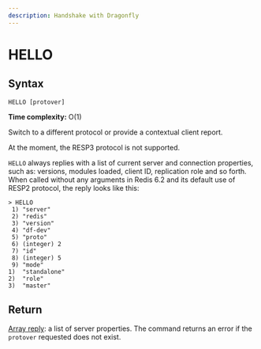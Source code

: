 ```yaml
---
description: Handshake with Dragonfly
---
```


# HELLO

## Syntax

    HELLO [protover]

**Time complexity:** O(1)

Switch to a different protocol or provide a contextual client report.

At the moment, the RESP3 protocol is not supported.

`HELLO` always replies with a list of current server and connection properties,
such as: versions, modules loaded, client ID, replication role and so forth.
When called without any arguments in Redis 6.2 and its default use of RESP2
protocol, the reply looks like this:

    > HELLO
     1) "server"
     2) "redis"
     3) "version"
     4) "df-dev"
     5) "proto"
     6) (integer) 2
     7) "id"
     8) (integer) 5
     9) "mode"
    1)  "standalone"
    2)  "role"
    3)  "master"

## Return

[Array reply](https://redis.io/docs/reference/protocol-spec#resp-arrays): a list of server properties. The command returns an error if the `protover` requested does not exist.
